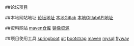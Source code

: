 ##论坛项目

##本地网站地址
[论坛地址](http://localhost:8887)
[本地Gitlab](http://192.168.31.174/)
[本地GitlabAPI地址](http://192.168.31.174/help/api/oauth2.md)

##资料网站
[maven仓库](https://mvnrepository.com/)
[镜像资源](https://mirrors.tuna.tsinghua.edu.cn/)

##项目使用工具
[springboot](https://spring.io/)
[git](https://git-scm.com/)
[bootstrap](https://www.bootcss.com/)
[maven](http://maven.apache.org/)
[mysql](https://www.mysql.com/)
[flyway](https://flywaydb.org/)